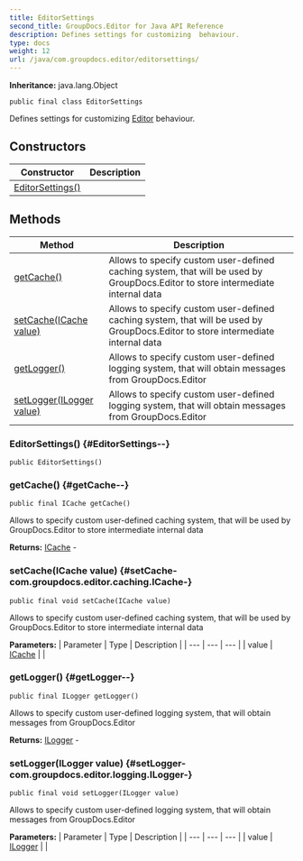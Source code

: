 ```yaml
---
title: EditorSettings
second_title: GroupDocs.Editor for Java API Reference
description: Defines settings for customizing  behaviour.
type: docs
weight: 12
url: /java/com.groupdocs.editor/editorsettings/
---
```

**Inheritance:**
java.lang.Object
```
public final class EditorSettings
```

Defines settings for customizing [Editor](../../com.groupdocs.editor/editor) behaviour.
## Constructors

| Constructor | Description |
| --- | --- |
| [EditorSettings()](#EditorSettings--) |  |
## Methods

| Method | Description |
| --- | --- |
| [getCache()](#getCache--) | Allows to specify custom user-defined caching system, that will be used by GroupDocs.Editor to store intermediate internal data |
| [setCache(ICache value)](#setCache-com.groupdocs.editor.caching.ICache-) | Allows to specify custom user-defined caching system, that will be used by GroupDocs.Editor to store intermediate internal data |
| [getLogger()](#getLogger--) | Allows to specify custom user-defined logging system, that will obtain messages from GroupDocs.Editor |
| [setLogger(ILogger value)](#setLogger-com.groupdocs.editor.logging.ILogger-) | Allows to specify custom user-defined logging system, that will obtain messages from GroupDocs.Editor |
### EditorSettings() {#EditorSettings--}
```
public EditorSettings()
```


### getCache() {#getCache--}
```
public final ICache getCache()
```


Allows to specify custom user-defined caching system, that will be used by GroupDocs.Editor to store intermediate internal data

**Returns:**
[ICache](../../com.groupdocs.editor.caching/icache) - 
### setCache(ICache value) {#setCache-com.groupdocs.editor.caching.ICache-}
```
public final void setCache(ICache value)
```


Allows to specify custom user-defined caching system, that will be used by GroupDocs.Editor to store intermediate internal data

**Parameters:**
| Parameter | Type | Description |
| --- | --- | --- |
| value | [ICache](../../com.groupdocs.editor.caching/icache) |  |

### getLogger() {#getLogger--}
```
public final ILogger getLogger()
```


Allows to specify custom user-defined logging system, that will obtain messages from GroupDocs.Editor

**Returns:**
[ILogger](../../com.groupdocs.editor.logging/ilogger) - 
### setLogger(ILogger value) {#setLogger-com.groupdocs.editor.logging.ILogger-}
```
public final void setLogger(ILogger value)
```


Allows to specify custom user-defined logging system, that will obtain messages from GroupDocs.Editor

**Parameters:**
| Parameter | Type | Description |
| --- | --- | --- |
| value | [ILogger](../../com.groupdocs.editor.logging/ilogger) |  |

